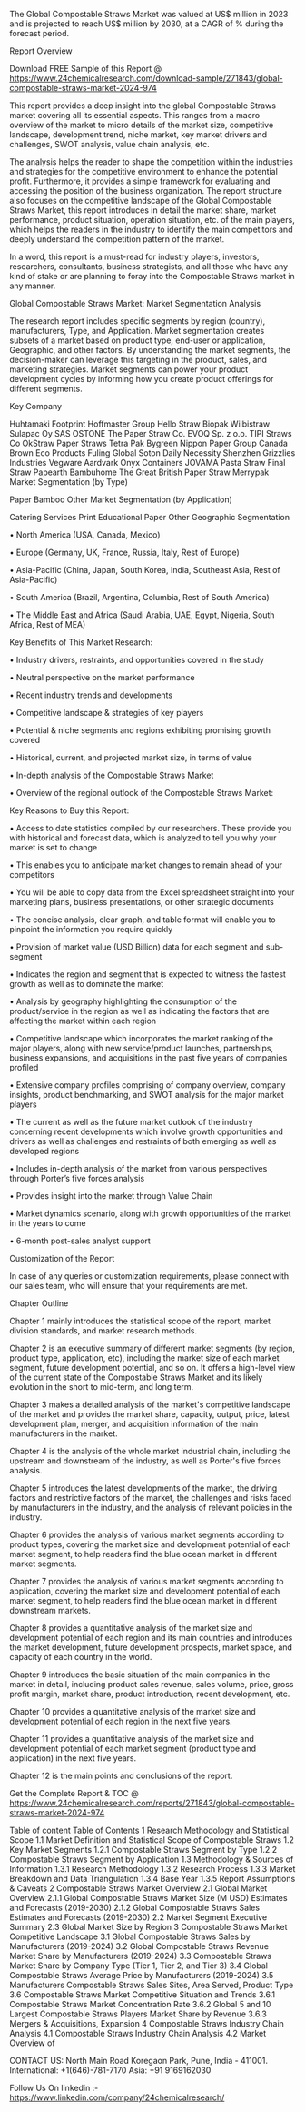 The Global Compostable Straws Market was valued at US$ million in 2023 and is projected to reach US$ million by 2030, at a CAGR of % during the forecast period.

Report Overview

Download FREE Sample of this Report @ https://www.24chemicalresearch.com/download-sample/271843/global-compostable-straws-market-2024-974

This report provides a deep insight into the global Compostable Straws market covering all its essential aspects. This ranges from a macro overview of the market to micro details of the market size, competitive landscape, development trend, niche market, key market drivers and challenges, SWOT analysis, value chain analysis, etc.

The analysis helps the reader to shape the competition within the industries and strategies for the competitive environment to enhance the potential profit. Furthermore, it provides a simple framework for evaluating and accessing the position of the business organization. The report structure also focuses on the competitive landscape of the Global Compostable Straws Market, this report introduces in detail the market share, market performance, product situation, operation situation, etc. of the main players, which helps the readers in the industry to identify the main competitors and deeply understand the competition pattern of the market.

In a word, this report is a must-read for industry players, investors, researchers, consultants, business strategists, and all those who have any kind of stake or are planning to foray into the Compostable Straws market in any manner.

Global Compostable Straws Market: Market Segmentation Analysis

The research report includes specific segments by region (country), manufacturers, Type, and Application. Market segmentation creates subsets of a market based on product type, end-user or application, Geographic, and other factors. By understanding the market segments, the decision-maker can leverage this targeting in the product, sales, and marketing strategies. Market segments can power your product development cycles by informing how you create product offerings for different segments.

Key Company

Huhtamaki
Footprint
Hoffmaster Group
Hello Straw
Biopak
Wilbistraw
Sulapac Oy
SAS OSTONE
The Paper Straw Co.
EVOQ Sp. z o.o.
TIPI Straws Co
OkStraw Paper Straws
Tetra Pak
Bygreen
Nippon Paper Group
Canada Brown Eco Products
Fuling Global
Soton Daily Necessity
Shenzhen Grizzlies Industries
Vegware
Aardvark
Onyx Containers
JOVAMA
Pasta Straw
Final Straw
Papearth
Bambuhome
The Great British Paper Straw
Merrypak
Market Segmentation (by Type)

Paper
Bamboo
Other
Market Segmentation (by Application)

Catering Services
Print
Educational Paper
Other
Geographic Segmentation

• North America (USA, Canada, Mexico)

• Europe (Germany, UK, France, Russia, Italy, Rest of Europe)

• Asia-Pacific (China, Japan, South Korea, India, Southeast Asia, Rest of Asia-Pacific)

• South America (Brazil, Argentina, Columbia, Rest of South America)

• The Middle East and Africa (Saudi Arabia, UAE, Egypt, Nigeria, South Africa, Rest of MEA)

Key Benefits of This Market Research:

• Industry drivers, restraints, and opportunities covered in the study

• Neutral perspective on the market performance

• Recent industry trends and developments

• Competitive landscape & strategies of key players

• Potential & niche segments and regions exhibiting promising growth covered

• Historical, current, and projected market size, in terms of value

• In-depth analysis of the Compostable Straws Market

• Overview of the regional outlook of the Compostable Straws Market:

Key Reasons to Buy this Report:

• Access to date statistics compiled by our researchers. These provide you with historical and forecast data, which is analyzed to tell you why your market is set to change

• This enables you to anticipate market changes to remain ahead of your competitors

• You will be able to copy data from the Excel spreadsheet straight into your marketing plans, business presentations, or other strategic documents

• The concise analysis, clear graph, and table format will enable you to pinpoint the information you require quickly

• Provision of market value (USD Billion) data for each segment and sub-segment

• Indicates the region and segment that is expected to witness the fastest growth as well as to dominate the market

• Analysis by geography highlighting the consumption of the product/service in the region as well as indicating the factors that are affecting the market within each region

• Competitive landscape which incorporates the market ranking of the major players, along with new service/product launches, partnerships, business expansions, and acquisitions in the past five years of companies profiled

• Extensive company profiles comprising of company overview, company insights, product benchmarking, and SWOT analysis for the major market players

• The current as well as the future market outlook of the industry concerning recent developments which involve growth opportunities and drivers as well as challenges and restraints of both emerging as well as developed regions

• Includes in-depth analysis of the market from various perspectives through Porter’s five forces analysis

• Provides insight into the market through Value Chain

• Market dynamics scenario, along with growth opportunities of the market in the years to come

• 6-month post-sales analyst support

Customization of the Report

In case of any queries or customization requirements, please connect with our sales team, who will ensure that your requirements are met.

Chapter Outline

Chapter 1 mainly introduces the statistical scope of the report, market division standards, and market research methods.

Chapter 2 is an executive summary of different market segments (by region, product type, application, etc), including the market size of each market segment, future development potential, and so on. It offers a high-level view of the current state of the Compostable Straws Market and its likely evolution in the short to mid-term, and long term.

Chapter 3 makes a detailed analysis of the market's competitive landscape of the market and provides the market share, capacity, output, price, latest development plan, merger, and acquisition information of the main manufacturers in the market.

Chapter 4 is the analysis of the whole market industrial chain, including the upstream and downstream of the industry, as well as Porter's five forces analysis.

Chapter 5 introduces the latest developments of the market, the driving factors and restrictive factors of the market, the challenges and risks faced by manufacturers in the industry, and the analysis of relevant policies in the industry.

Chapter 6 provides the analysis of various market segments according to product types, covering the market size and development potential of each market segment, to help readers find the blue ocean market in different market segments.

Chapter 7 provides the analysis of various market segments according to application, covering the market size and development potential of each market segment, to help readers find the blue ocean market in different downstream markets.

Chapter 8 provides a quantitative analysis of the market size and development potential of each region and its main countries and introduces the market development, future development prospects, market space, and capacity of each country in the world.

Chapter 9 introduces the basic situation of the main companies in the market in detail, including product sales revenue, sales volume, price, gross profit margin, market share, product introduction, recent development, etc.

Chapter 10 provides a quantitative analysis of the market size and development potential of each region in the next five years.

Chapter 11 provides a quantitative analysis of the market size and development potential of each market segment (product type and application) in the next five years.

Chapter 12 is the main points and conclusions of the report.

Get the Complete Report & TOC @ https://www.24chemicalresearch.com/reports/271843/global-compostable-straws-market-2024-974

Table of content
Table of Contents
1 Research Methodology and Statistical Scope
1.1 Market Definition and Statistical Scope of Compostable Straws
1.2 Key Market Segments
1.2.1 Compostable Straws Segment by Type
1.2.2 Compostable Straws Segment by Application
1.3 Methodology & Sources of Information
1.3.1 Research Methodology
1.3.2 Research Process
1.3.3 Market Breakdown and Data Triangulation
1.3.4 Base Year
1.3.5 Report Assumptions & Caveats
2 Compostable Straws Market Overview
2.1 Global Market Overview
2.1.1 Global Compostable Straws Market Size (M USD) Estimates and Forecasts (2019-2030)
2.1.2 Global Compostable Straws Sales Estimates and Forecasts (2019-2030)
2.2 Market Segment Executive Summary
2.3 Global Market Size by Region
3 Compostable Straws Market Competitive Landscape
3.1 Global Compostable Straws Sales by Manufacturers (2019-2024)
3.2 Global Compostable Straws Revenue Market Share by Manufacturers (2019-2024)
3.3 Compostable Straws Market Share by Company Type (Tier 1, Tier 2, and Tier 3)
3.4 Global Compostable Straws Average Price by Manufacturers (2019-2024)
3.5 Manufacturers Compostable Straws Sales Sites, Area Served, Product Type
3.6 Compostable Straws Market Competitive Situation and Trends
3.6.1 Compostable Straws Market Concentration Rate
3.6.2 Global 5 and 10 Largest Compostable Straws Players Market Share by Revenue
3.6.3 Mergers & Acquisitions, Expansion
4 Compostable Straws Industry Chain Analysis
4.1 Compostable Straws Industry Chain Analysis
4.2 Market Overview of

CONTACT US:
North Main Road Koregaon Park, Pune, India - 411001.
International: +1(646)-781-7170
Asia: +91 9169162030

Follow Us On linkedin :- https://www.linkedin.com/company/24chemicalresearch/
